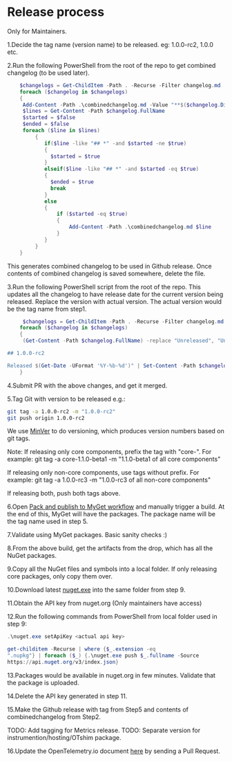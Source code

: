 # Release process

Only for Maintainers.

1.Decide the tag name (version name) to be released.
  eg: 1.0.0-rc2, 1.0.0 etc.

2.Run the following PowerShell from the root of the
   repo to get combined changelog (to be used later).

```powershell
    $changelogs = Get-ChildItem -Path . -Recurse -Filter changelog.md
    foreach ($changelog in $changelogs)
    {
     Add-Content -Path .\combinedchangelog.md -Value "**$($changelog.Directory.Name)**"
     $lines = Get-Content -Path $changelog.FullName
     $started = $false
     $ended = $false
     foreach ($line in $lines)
         {
            if($line -like "## *" -and $started -ne $true)
            {
              $started = $true
            }
            elseif($line -like "## *" -and $started -eq $true)
            {
              $ended = $true
              break
            }
            else
            {
                if ($started -eq $true)
                {
                    Add-Content -Path .\combinedchangelog.md $line
                }
            }
         }
    }
```

   This generates combined changelog to be used in Github release.
   Once contents of combined changelog is saved somewhere,
   delete the file.

3.Run the following PowerShell script from the root of the repo.
   This updates all the changelog to have release date for the
   current version being released.
   Replace the version with actual version.
   The actual version would be the tag name from step1.

```powershell
     $changelogs = Get-ChildItem -Path . -Recurse -Filter changelog.md
    foreach ($changelog in $changelogs)
    {
     (Get-Content -Path $changelog.FullName) -replace "Unreleased", "Unreleased

## 1.0.0-rc2

Released $(Get-Date -UFormat '%Y-%b-%d')" | Set-Content -Path $changelog.FullName
    }
```

4.Submit PR with the above changes, and get it merged.

5.Tag Git with version to be released e.g.:

   ```sh
   git tag -a 1.0.0-rc2 -m "1.0.0-rc2"
   git push origin 1.0.0-rc2
   ```

We use [MinVer](https://github.com/adamralph/minver) to do versioning,
which produces version numbers based on git tags.

Note:
If releasing only core components, prefix the tag
with "core-". For example:
git tag -a core-1.1.0-beta1 -m "1.1.0-beta1 of all core components"

If releasing only non-core components, use tags without
prefix. For example:
git tag -a 1.0.0-rc3 -m "1.0.0-rc3 of all non-core components"

If releasing both, push both tags above.

6.Open [Pack and publish to MyGet
   workflow](https://github.com/open-telemetry/opentelemetry-dotnet/actions/workflows/publish-packages-1.0.yml)
   and manually trigger a build. At the end of this, MyGet will have the
   packages. The package name will be the tag name used in step 5.

7.Validate using MyGet packages. Basic sanity checks :)

8.From the above build, get the artifacts from the drop, which has all the
   NuGet packages.

9.Copy all the NuGet files and symbols into a local folder. If only
  releasing core packages, only copy them over.

10.Download latest [nuget.exe](https://www.nuget.org/downloads) into
  the same folder from step 9.

11.Obtain the API key from nuget.org (Only maintainers have access)

12.Run the following commands from PowerShell from local folder used in step 9:

   ```powershell
   .\nuget.exe setApiKey <actual api key>

   get-childitem -Recurse | where {$_.extension -eq
   ".nupkg"} | foreach ($_) {.\nuget.exe push $_.fullname -Source
   https://api.nuget.org/v3/index.json}
   ```

13.Packages would be available in nuget.org in few minutes.
   Validate that the package is uploaded.

14.Delete the API key generated in step 11.

15.Make the Github release with tag from Step5
and contents of combinedchangelog from Step2.

TODO: Add tagging for Metrics release.
TODO: Separate version for instrumention/hosting/OTshim package.

16.Update the OpenTelemetry.io document
[here](https://github.com/open-telemetry/opentelemetry.io/tree/main/content/en/docs/net)
by sending a Pull Request.

